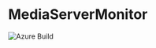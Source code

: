 # MediaServerMonitor
<img alt="Azure Build" src="https://dev.azure.com/sturmpeti/Lunitor/_apis/build/status/Lunitor.MediaServerMonitor?branchName=master"/>
